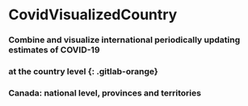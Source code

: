 # CovidVisualizedCountry

### Combine and visualize international periodically updating estimates of COVID-19 
### at the country level {: .gitlab-orange}
### Canada: national level, provinces and territories

